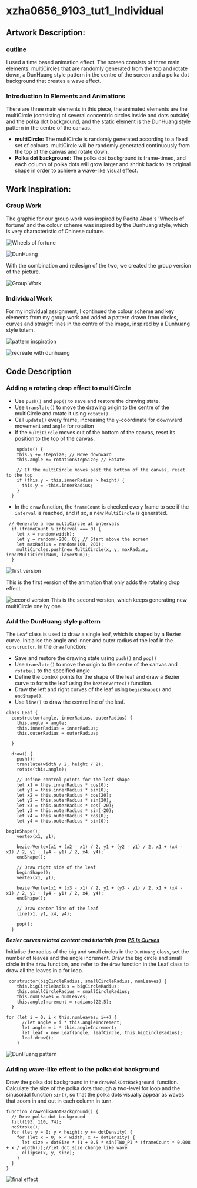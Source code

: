 # xzha0656_9103_tut1_Individual


## Artwork Description:
### outline
I used a time based animation effect.
The screen consists of three main elements: multiCircles that are randomly generated from the top and rotate down, a DunHuang style pattern in the centre of the screen and a polka dot background that creates a wave effect.

### Introduction to Elements and Animations
There are three main elements in this piece, the animated elements are the multiCircle (consisting of several concentric circles inside and dots outside) and the polka dot background, and the static element is the DunHuang style pattern in the centre of the canvas.

* **multiCircle:**
  The multiCircle is randomly generated according to a fixed set of colours. multiCircle will be randomly generated continuously from the top of the canvas and rotate down.
* **Polka dot background:**
  The polka dot background is frame-timed, and each column of polka dots will grow larger and shrink back to its original shape in order to achieve a wave-like visual effect.

## Work Inspiration:
### Group Work
The graphic for our group work was inspired by Pacita Abad's 'Wheels of fortune' and the colour scheme was inspired by the Dunhuang style, which is very characteristic of Chinese culture.

![Wheels of fortune](assets/Pacita%20Abad%20Wheels%20of%20fortune.jpg)

![DunHuang](assets/Color_set.jpg)

With the combination and redesign of the two, we created the group version of the picture.

![Group Work](assets/Group%20work.png)

### Individual Work
For my individual assignment, I continued the colour scheme and key elements from my group work and added a pattern drawn from circles, curves and straight lines in the centre of the image, inspired by a Dunhuang style totem.

![pattern inspiration](assets/DunHuang.jpg)

![recreate with dunhuang](assets/with_dunhuang.png)

## Code Description
### Adding a rotating drop effect to multiCircle

* Use `push()` and `pop()` to save and restore the drawing state.
* Use `translate()` to move the drawing origin to the centre of the multiCircle and rotate it using `rotate()`.
* Call `update()` every frame, increasing the `y`-coordinate for downward movement and `angle` for rotation
* If the `multiCircle` moves out of the bottom of the canvas, reset its position to the top of the canvas.
  

```
    update() {
    this.y += stepSize; // Move downward
    this.angle += rotationStepSize; // Rotate

    // If the multiCircle moves past the bottom of the canvas, reset to the top
    if (this.y - this.innerRadius > height) {
      this.y = -this.innerRadius;
    }
  }
```

* In the `draw` function, the `frameCount` is checked every frame to see if the `interval` is reached, and if so, a new `MultiCircle` is generated.

```
 // Generate a new multiCircle at intervals
  if (frameCount % interval === 0) {
    let x = random(width);
    let y = random(-200, 0); // Start above the screen
    let maxRadius = random(100, 200);
    multiCircles.push(new MultiCircle(x, y, maxRadius, innerMultiCircleNum, layerNum));
  }

```
![first version](assets/Tab-Sketch-v1.gif)

This is the first version of the animation that only adds the rotating drop effect.

![second version](assets/Tab-Sketch-v2.gif)
This is the second version, which keeps generating new multiCircle one by one.

### Add the DunHuang style pattern
The `Leaf` class is used to draw a single leaf, which is shaped by a Bezier curve.
Initialise the angle and inner and outer radius of the leaf in the `constructor`.
In the `draw` function:
* Save and restore the drawing state using `push()` and `pop()`
* Use `translate()` to move the origin to the centre of the canvas and `rotate()` to the specified angle
* Define the control points for the shape of the leaf and draw a Bezier curve to form the leaf using the `bezierVertex()` function.
* Draw the left and right curves of the leaf using `beginShape()` and `endShape()`.
* Use `line()` to draw the centre line of the leaf.
```
class Leaf {
  constructor(angle, innerRadius, outerRadius) {
    this.angle = angle;
    this.innerRadius = innerRadius;
    this.outerRadius = outerRadius;
    
  }
  
  draw() {
    push();
    translate(width / 2, height / 2);
    rotate(this.angle);
    
    // Define control points for the leaf shape
    let x1 = this.innerRadius * cos(0);
    let y1 = this.innerRadius * sin(0);
    let x2 = this.outerRadius * cos(20);
    let y2 = this.outerRadius * sin(20);
    let x3 = this.outerRadius * cos(-20);
    let y3 = this.outerRadius * sin(-20);
    let x4 = this.outerRadius * cos(0);
    let y4 = this.outerRadius * sin(0);

```

```
beginShape();
    vertex(x1, y1);
    
    bezierVertex(x1 + (x2 - x1) / 2, y1 + (y2 - y1) / 2, x1 + (x4 - x1) / 2, y1 + (y4 - y1) / 2, x4, y4);
    endShape();
    
    // Draw right side of the leaf
    beginShape();
    vertex(x1, y1);
    
    bezierVertex(x1 + (x3 - x1) / 2, y1 + (y3 - y1) / 2, x1 + (x4 - x1) / 2, y1 + (y4 - y1) / 2, x4, y4);
    endShape();
    
    // Draw center line of the leaf
    line(x1, y1, x4, y4);
    
    pop();
  }
  ```
***Bezier curves related content and tutorials from [P5.js Curves](https://p5js.org/learn/curves.html)***

Initialise the radius of the big and small circles in the `DunHuang` class, set the number of leaves and the angle increment.
Draw the big circle and small circle in the `draw` function, and refer to the `draw` function in the Leaf class to draw all the leaves in a for loop.

```
 constructor(bigCircleRadius, smallCircleRadius, numLeaves) {
    this.bigCircleRadius = bigCircleRadius;
    this.smallCircleRadius = smallCircleRadius;
    this.numLeaves = numLeaves;
    this.angleIncrement = radians(22.5); 
  }
  ```
```
for (let i = 0; i < this.numLeaves; i++) {
      //let angle = i * this.angleIncrement;
      let angle = i * this.angleIncrement;
      let leaf = new Leaf(angle, leafCircle, this.bigCircleRadius);
      leaf.draw();
    }
```
![DunHuang pattern](assets/with_dunhuang.png)



### Adding wave-like effect to the polka dot background
Draw the polka dot background in the `drawPolkDotBackground `function. Calculate the size of the polka dots through a two-level for loop and the sinusoidal function `sin()`, so that the polka dots visually appear as waves that zoom in and out in each column in turn.

```
function drawPolkaDotBackground() {
  // Draw polka dot background
  fill(193, 110, 74);
  noStroke();
  for (let y = 0; y < height; y += dotDensity) {
    for (let x = 0; x < width; x += dotDensity) {
      let size = dotSize * (1 + 0.5 * sin(TWO_PI * (frameCount * 0.008 + x / width)));//let dot size change like wave 
      ellipse(x, y, size);
    }
  }
}
```
![final effect](assets/Tab-Sketch-v3.gif)

